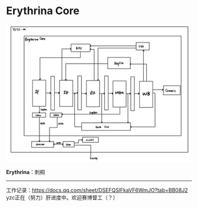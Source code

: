 # Erythrina Core
![alt text](img/erythrina-qingyuan.jpg)

**Erythrina**：刺桐  

---  
工作记录：<https://docs.qq.com/sheet/DSEFQSlFkaVF6WmJO?tab=BB08J2>  
yzc正在（努力）肝进度中。欢迎赛博督工（？）